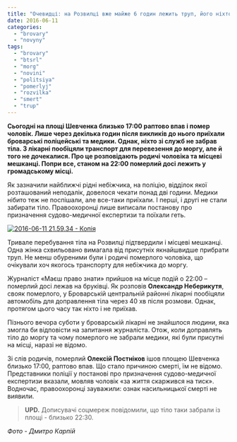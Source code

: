 ```yaml
---
title: "Очевидці: на Розвилці вже майже 6 годин лежить труп, його ніхто не забирає. ФОТО. ОНОВЛЕНО"
date: 2016-06-11
categories: 
  - "brovary"
  - "novyny"
tags: 
  - "brovary"
  - "btsrl"
  - "morg"
  - "novini"
  - "politsiya"
  - "pomerlyj"
  - "rozvilka"
  - "smert"
  - "trup"
---
```


**Сьогодні на площі Шевченка близько 17:00 раптово впав і помер чоловік. Лише через декілька годин після викликів до нього приїхали броварські поліцейські та медики. Однак, ніхто зі служб не забрав тіла. З лікарні пообіцяли транспорт для перевезення до моргу, але й того не дочекалися. Про це розповідають родичі чоловіка та місцеві мешканці. Попри все, станом на 22:00 померлий досі лежить у громадському місці.**

Як зазначили найближчі рідні небіжчика, на поліцію, відділок якої розташований неподалік, довелося чекати понад дві години. Медики нібито теж не поспішали, але все-таки приїхали. І перші, і другі не стали забирати тіло. Правоохоронці лише виписали постанову про призначення судово-медичної експертизи та поїхали геть.

[![2016-06-11 21.59.34 - Копія](https://mpz.brovary.org/wp-content/uploads/2016/06/2016-06-11-21.59.34-Kopiya.jpg)](https://mpz.brovary.org/wp-content/uploads/2016/06/2016-06-11-21.59.34-Kopiya.jpg)

Тривале перебування тіла на Розвилці підтвердили і місцеві мешканці. Одна жінка схвильовано вимагала від присутніх якнайшвидше прибрати труп. Не менш обуреними були і родичі померлого чоловіка, що очікували хоч якогось транспорту для небіжчика до моргу.

Журналіст «Маєш право знати» прийшов на місце подій о 22:00 – померлий досі лежав на бруківці. Як розповів **Олександр Неберикутя**, свояк померлого, у Броварській центральній районні лікарні пообіцяли автомобіль для доправлення тіла через 40 хв після розмови. Однак, протягом цього часу так ніхто і не приїхав.

Пізнього вечора суботи у броварській лікарні не знайшлося людини, яка змогла би відповісти на запитання журналіста. Отож, коли доправлять тіло до моргу та чому померлого не забрали медики, які були присутні на місці, наразі не відомо.

Зі слів родичів, померлий **Олексій Постніков** ішов площею Шевченка близько 17:00, раптово впав. Що стало причиною смерті, їм не відомо. Представники поліції у постанові про призначення судово-медичної експертизи вказали, мовляв чоловік «за життя скаржився на тиск». Водночас, правоохоронці зауважили: ознак насильницької смерті не виявили.

> **UPD.** Дописувачі соцмереж повідомили, що тіло таки забрали із площі - близько 22:30.

_Фото - Дмитро Карпій_
